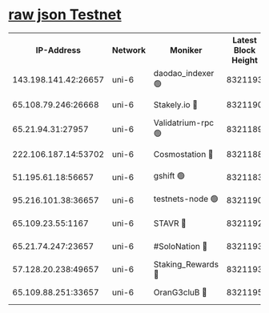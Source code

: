 [raw json Testnet](https://rpc-check.junot.stavr.tech/junot/rpc-junot-result.json)
=


<table><tr><th>IP-Address</th><th>Network</th><th>Moniker</th><th>Latest Block Height</th><th>Earliest Block Height</th><th>Catching Up</th><th>Tx Index</th><th>Voting Power</th><th>Scan Time</th></tr><tr><td>143.198.141.42:26657</td><td>uni-6</td><td>daodao_indexer 🟢</td><td>8321193</td><td>1</td><td>False</td><td>off</td><td>0</td><td>2024-02-25T18:27:30.029057433UTC</td></tr><tr><td>65.108.79.246:26668</td><td>uni-6</td><td>Stakely.io 🔴</td><td>8321190</td><td>1570872</td><td>False</td><td>on</td><td>11</td><td>2024-02-25T18:27:19.911665215UTC</td></tr><tr><td>65.21.94.31:27957</td><td>uni-6</td><td>Validatrium-rpc 🟢</td><td>8321189</td><td>2943363</td><td>False</td><td>on</td><td>0</td><td>2024-02-25T18:27:15.422684965UTC</td></tr><tr><td>222.106.187.14:53702</td><td>uni-6</td><td>Cosmostation 🔴</td><td>8321188</td><td>7473037</td><td>False</td><td>on</td><td>109003</td><td>2024-02-25T18:27:13.020460950UTC</td></tr><tr><td>51.195.61.18:56657</td><td>uni-6</td><td>gshift 🟢</td><td>8321183</td><td>7691417</td><td>False</td><td>on</td><td>0</td><td>2024-02-25T18:27:01.240562976UTC</td></tr><tr><td>95.216.101.38:36657</td><td>uni-6</td><td>testnets-node 🟢</td><td>8321190</td><td>8116304</td><td>False</td><td>on</td><td>0</td><td>2024-02-25T18:27:22.277866879UTC</td></tr><tr><td>65.109.23.55:1167</td><td>uni-6</td><td>STAVR 🔴</td><td>8321192</td><td>8207211</td><td>False</td><td>off</td><td>6054</td><td>2024-02-25T18:27:26.793802952UTC</td></tr><tr><td>65.21.74.247:23657</td><td>uni-6</td><td>#SoloNation 🔴</td><td>8321193</td><td>8237483</td><td>False</td><td>on</td><td>112</td><td>2024-02-25T18:27:29.149067824UTC</td></tr><tr><td>57.128.20.238:49657</td><td>uni-6</td><td>Staking_Rewards 🔴</td><td>8321193</td><td>8297813</td><td>False</td><td>on</td><td>1008</td><td>2024-02-25T18:27:30.330053204UTC</td></tr><tr><td>65.109.88.251:33657</td><td>uni-6</td><td>OranG3cluB 🔴</td><td>8321195</td><td>8297813</td><td>False</td><td>on</td><td>11</td><td>2024-02-25T18:27:34.865435374UTC</td></tr></table>